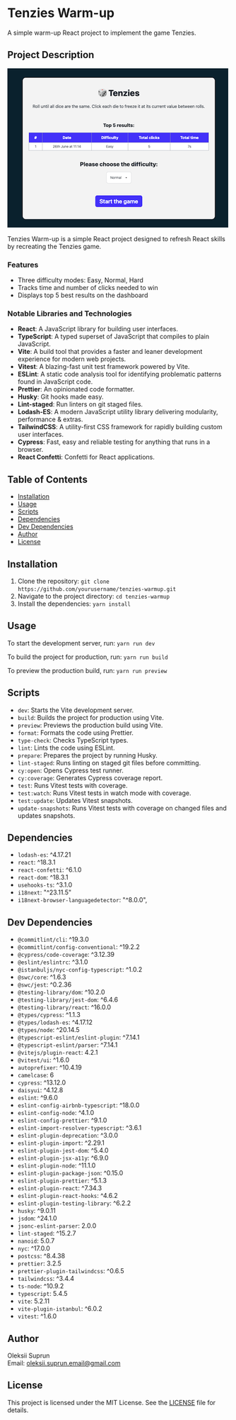 # Tenzies Warm-up

A simple warm-up React project to implement the game Tenzies.

## Project Description

![Project Screenshot](./app-demo.png)

Tenzies Warm-up is a simple React project designed to refresh React skills by recreating the Tenzies game.

### Features

- Three difficulty modes: Easy, Normal, Hard
- Tracks time and number of clicks needed to win
- Displays top 5 best results on the dashboard

### Notable Libraries and Technologies

- <b>React</b>: A JavaScript library for building user interfaces.
- <b>TypeScript</b>: A typed superset of JavaScript that compiles to plain JavaScript.
- <b>Vite</b>: A build tool that provides a faster and leaner development experience for modern web projects.
- <b>Vitest</b>: A blazing-fast unit test framework powered by Vite.
- <b>ESLint</b>: A static code analysis tool for identifying problematic patterns found in JavaScript code.
- <b>Prettier</b>: An opinionated code formatter.
- <b>Husky</b>: Git hooks made easy.
- <b>Lint-staged</b>: Run linters on git staged files.
- <b>Lodash-ES</b>: A modern JavaScript utility library delivering modularity, performance & extras.
- <b>TailwindCSS</b>: A utility-first CSS framework for rapidly building custom user interfaces.
- <b>Cypress</b>: Fast, easy and reliable testing for anything that runs in a browser.
- <b>React Confetti</b>: Confetti for React applications.

## Table of Contents

- [Installation](#installation)
- [Usage](#usage)
- [Scripts](#scripts)
- [Dependencies](#dependencies)
- [Dev Dependencies](#dev-dependencies)
- [Author](#author)
- [License](#license)

## Installation

1. Clone the repository:
   `git clone https://github.com/yourusername/tenzies-warmup.git`
2. Navigate to the project directory:
   `cd tenzies-warmup`
3. Install the dependencies:
   `yarn install`

## Usage

To start the development server, run:
`yarn run dev`

To build the project for production, run:
`yarn run build`

To preview the production build, run:
`yarn run preview`

## Scripts

- `dev`: Starts the Vite development server.
- `build`: Builds the project for production using Vite.
- `preview`: Previews the production build using Vite.
- `format`: Formats the code using Prettier.
- `type-check`: Checks TypeScript types.
- `lint`: Lints the code using ESLint.
- `prepare`: Prepares the project by running Husky.
- `lint-staged`: Runs linting on staged git files before committing.
- `cy:open`: Opens Cypress test runner.
- `cy:coverage`: Generates Cypress coverage report.
- `test`: Runs Vitest tests with coverage.
- `test:watch`: Runs Vitest tests in watch mode with coverage.
- `test:update`: Updates Vitest snapshots.
- `update-snapshots`: Runs Vitest tests with coverage on changed files and updates snapshots.

## Dependencies

- `lodash-es`: ^4.17.21
- `react`: ^18.3.1
- `react-confetti`: ^6.1.0
- `react-dom`: ^18.3.1
- `usehooks-ts`: ^3.1.0
- `i18next`: "^23.11.5"
- `i18next-browser-languagedetector`: "^8.0.0",

## Dev Dependencies

- `@commitlint/cli`: ^19.3.0
- `@commitlint/config-conventional`: ^19.2.2
- `@cypress/code-coverage`: ^3.12.39
- `@eslint/eslintrc`: ^3.1.0
- `@istanbuljs/nyc-config-typescript`: ^1.0.2
- `@swc/core`: ^1.6.3
- `@swc/jest`: ^0.2.36
- `@testing-library/dom`: ^10.2.0
- `@testing-library/jest-dom`: ^6.4.6
- `@testing-library/react`: ^16.0.0
- `@types/cypress`: ^1.1.3
- `@types/lodash-es`: ^4.17.12
- `@types/node`: ^20.14.5
- `@typescript-eslint/eslint-plugin`: ^7.14.1
- `@typescript-eslint/parser`: ^7.14.1
- `@vitejs/plugin-react`: 4.2.1
- `@vitest/ui`: ^1.6.0
- `autoprefixer`: ^10.4.19
- `camelcase`: 6
- `cypress`: ^13.12.0
- `daisyui`: ^4.12.8
- `eslint`: ^9.6.0
- `eslint-config-airbnb-typescript`: ^18.0.0
- `eslint-config-node`: ^4.1.0
- `eslint-config-prettier`: ^9.1.0
- `eslint-import-resolver-typescript`: ^3.6.1
- `eslint-plugin-deprecation`: ^3.0.0
- `eslint-plugin-import`: ^2.29.1
- `eslint-plugin-jest-dom`: ^5.4.0
- `eslint-plugin-jsx-a11y`: ^6.9.0
- `eslint-plugin-node`: ^11.1.0
- `eslint-plugin-package-json`: ^0.15.0
- `eslint-plugin-prettier`: ^5.1.3
- `eslint-plugin-react`: ^7.34.3
- `eslint-plugin-react-hooks`: ^4.6.2
- `eslint-plugin-testing-library`: ^6.2.2
- `husky`: ^9.0.11
- `jsdom`: ^24.1.0
- `jsonc-eslint-parser`: 2.0.0
- `lint-staged`: ^15.2.7
- `nanoid`: 5.0.7
- `nyc`: ^17.0.0
- `postcss`: ^8.4.38
- `prettier`: 3.2.5
- `prettier-plugin-tailwindcss`: ^0.6.5
- `tailwindcss`: ^3.4.4
- `ts-node`: ^10.9.2
- `typescript`: 5.4.5
- `vite`: 5.2.11
- `vite-plugin-istanbul`: ^6.0.2
- `vitest`: ^1.6.0

## Author

Oleksii Suprun  
Email: oleksii.suprun.email@gmail.com

## License

This project is licensed under the MIT License. See the [LICENSE](LICENSE) file for details.
